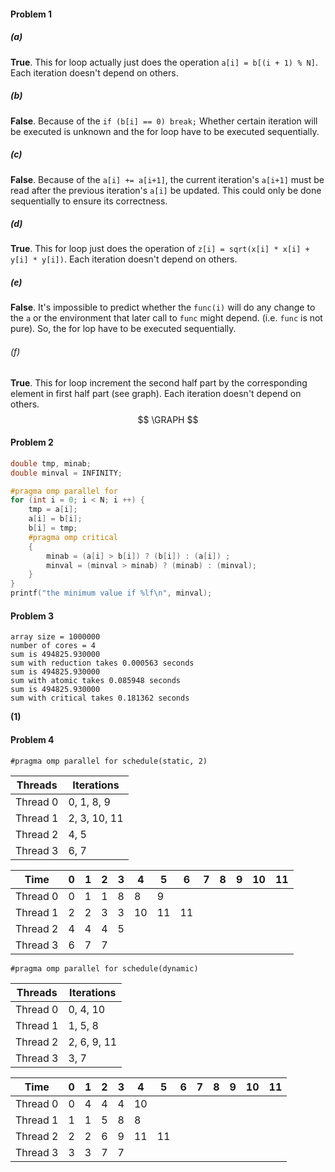 #### Problem 1

##### (a)

**True**. This for loop actually just does the operation `a[i] = b[(i + 1) % N]`. Each iteration doesn't depend on others.

##### (b)

**False**. Because of the `if (b[i] == 0) break;` Whether certain iteration will be executed is unknown and the for loop have to be executed sequentially.

##### (c)

**False**. Because of the `a[i] += a[i+1]`, the current iteration's `a[i+1]` must be read after the previous iteration's `a[i]` be updated. This could only be done sequentially to ensure its correctness.

##### (d) 

**True**. This for loop just does the operation of `z[i] = sqrt(x[i] * x[i] + y[i] * y[i])`. Each iteration doesn't depend on others.

##### (e) 

**False**. It's impossible to predict whether the `func(i)` will do any change to the `a` or the environment that later call to `func` might depend. (i.e. `func` is not pure). So, the for lop have to be executed sequentially.

###### (f)

**True**. This for loop increment the second half part by the corresponding element in first half part (see graph). Each iteration doesn't depend on others.
$$
\GRAPH
$$

#### Problem 2

```cpp
double tmp, minab;
double minval = INFINITY;

#pragma omp parallel for
for (int i = 0; i < N; i ++) {
    tmp = a[i];
    a[i] = b[i];
    b[i] = tmp;
    #pragma omp critical 
    {
        minab = (a[i] > b[i]) ? (b[i]) : (a[i]) ;
        minval = (minval > minab) ? (minab) : (minval);
    }
}
printf("the minimum value if %lf\n", minval);
```

#### Problem 3

```plaintext
array size = 1000000
number of cores = 4
sum is 494825.930000
sum with reduction takes 0.000563 seconds
sum is 494825.930000
sum with atomic takes 0.085948 seconds
sum is 494825.930000
sum with critical takes 0.181362 seconds
```

**(1)** 



#### Problem 4

`#pragma omp parallel for schedule(static, 2)`

| Threads  | Iterations   |
| -------- | ------------ |
| Thread 0 | 0, 1, 8, 9   |
| Thread 1 | 2, 3, 10, 11 |
| Thread 2 | 4, 5         |
| Thread 3 | 6, 7         |

| Time     | 0    | 1    | 2    | 3    | 4    | 5    | 6    | 7    | 8    | 9    | 10   | 11   |
| -------- | ---- | ---- | ---- | ---- | ---- | ---- | ---- | ---- | ---- | ---- | ---- | ---- |
| Thread 0 | 0    | 1    | 1    | 8    | 8    | 9    |      |      |      |      |      |      |
| Thread 1 | 2    | 2    | 3    | 3    | 10   | 11   | 11   |      |      |      |      |      |
| Thread 2 | 4    | 4    | 4    | 5    |      |      |      |      |      |      |      |      |
| Thread 3 | 6    | 7    | 7    |      |      |      |      |      |      |      |      |      |

`#pragma omp parallel for schedule(dynamic)`

| Threads  | Iterations  |
| -------- | ----------- |
| Thread 0 | 0, 4, 10    |
| Thread 1 | 1, 5, 8     |
| Thread 2 | 2, 6, 9, 11 |
| Thread 3 | 3, 7        |

| Time     | 0    | 1    | 2    | 3    | 4    | 5    | 6    | 7    | 8    | 9    | 10   | 11   |
| -------- | ---- | ---- | ---- | ---- | ---- | ---- | ---- | ---- | ---- | ---- | ---- | ---- |
| Thread 0 | 0    | 4    | 4    | 4    | 10   |      |      |      |      |      |      |      |
| Thread 1 | 1    | 1    | 5    | 8    | 8    |      |      |      |      |      |      |      |
| Thread 2 | 2    | 2    | 6    | 9    | 11   | 11   |      |      |      |      |      |      |
| Thread 3 | 3    | 3    | 7    | 7    |      |      |      |      |      |      |      |      |